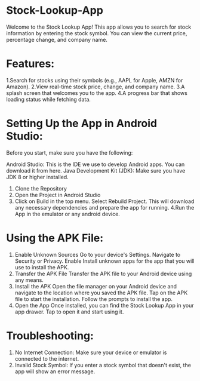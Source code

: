 # Stock-Lookup-App
Welcome to the Stock Lookup App! This app allows you to search for stock information by entering the stock symbol. You can view the current price, percentage change, and company name.

# Features:
1.Search for stocks using their symbols (e.g., AAPL for Apple, AMZN for Amazon).
2.View real-time stock price, change, and company name.
3.A splash screen that welcomes you to the app.
4.A progress bar that shows loading status while fetching data.


# Setting Up the App in Android Studio:
Before you start, make sure you have the following:

Android Studio: This is the IDE we use to develop Android apps. You can download it from here.
Java Development Kit (JDK): Make sure you have JDK 8 or higher installed.

1. Clone the Repository
2. Open the Project in Android Studio
3. Click on Build in the top menu.
   Select Rebuild Project. This will download any necessary dependencies and prepare the app for running.
4.Run the App in the emulator or any android device.


# Using the APK File:
1. Enable Unknown Sources
Go to your device's Settings.
Navigate to Security or Privacy.
Enable Install unknown apps for the app that you will use to install the APK.
2. Transfer the APK File
Transfer the APK file to your Android device using any means.
3. Install the APK
Open the file manager on your Android device and navigate to the location where you saved the APK file.
Tap on the APK file to start the installation.
Follow the prompts to install the app.
4. Open the App
Once installed, you can find the Stock Lookup App in your app drawer. Tap to open it and start using it.


# Troubleshooting:
1. No Internet Connection: Make sure your device or emulator is connected to the internet.
2. Invalid Stock Symbol: If you enter a stock symbol that doesn't exist, the app will show an error message.


